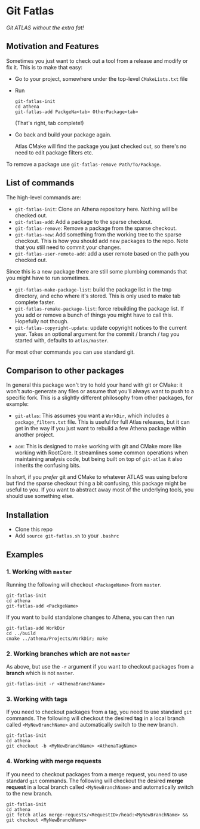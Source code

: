 Git Fatlas
==========

_Git ATLAS without the extra fat!_


Motivation and Features
-----------------------

Sometimes you just want to check out a tool from a release and modify
or fix it. This is to make that easy:

 - Go to your project, somewhere under the top-level `CMakeLists.txt`
   file

 - Run
   ```
   git-fatlas-init
   cd athena
   git-fatlas-add PackgeNa<tab> OtherPackage<tab>
   ```
   (That's right, tab complete!)

 - Go back and build your package again.

   Atlas CMake will find the package you just checked out,
   so there's no need to edit package filters etc.

To remove a package use `git-fatlas-remove Path/To/Package`.


List of commands
----------------

The high-level commands are:

 - `git-fatlas-init`: Clone an Athena repository here. Nothing will be
   checked out.
 - `git-fatlas-add`: Add a package to the sparse checkout.
 - `git-fatlas-remove`: Remove a package from the sparse checkout.
 - `git-fatlas-new`: Add something from the working tree to the sparse
   checkout. This is how you should add new packages to the repo. Note
   that you still need to commit your changes.
 - `git-fatlas-user-remote-add`: add a user remote based on the path
   you checked out.

Since this is a new package there are still some plumbing commands
that you might have to run sometimes.

 - `git-fatlas-make-package-list`: build the package list in the tmp
   directory, and echo where it's stored. This is only used to make
   tab complete faster.
 - `git-fatlas-remake-package-list`: force rebuilding the package
   list. If you add or remove a bunch of things you might have to call
   this. Hopefully not though.
- `git-fatlas-copyright-update`: update copyright notices to the
  current year. Takes an optional argument for the commit / branch /
  tag you started with, defaults to `atlas/master`.

For most other commands you can use standard git.


Comparison to other packages
----------------------------

In general this package won't try to hold your hand with git or CMake:
it won't auto-generate any files or assume that you'll always want to
push to a specific fork. This is a slightly different philosophy from
other packages, for example:

 - `git-atlas`: This assumes you want a `WorkDir`, which includes a
   `package_filters.txt` file. This is useful for full Atlas releases,
   but it can get in the way if you just want to rebuild a few Athena
   package within another project.

 - `acm`: This is designed to make working with git and CMake more
   like working with RootCore. It streamlines some common operations
   when maintaining analysis code, but being built on top of
   `git-atlas` it also inherits the confusing bits.

In short, if you _prefer_ git and CMake to whatever ATLAS was using
before but find the sparse checkout thing a bit confusing, this
package might be useful to you. If you want to abstract away most of
the underlying tools, you should use something else.


Installation
------------

 - Clone this repo
 - Add `source git-fatlas.sh` to your `.bashrc`


Examples
--------

### 1. Working with `master`

Running the following will checkout `<PackageName>` from `master`. 
```
git-fatlas-init
cd athena
git-fatlas-add <PackgeName>
``` 

If you want to build standalone changes to Athena, you can then run
```
git-fatlas-add WorkDir
cd ../build
cmake ../athena/Projects/WorkDir; make
```

### 2. Working branches which are not `master`

As above, but use the `-r` argument if you want to checkout packages from a **branch** which is not `master`.
```
git-fatlas-init -r <AthenaBranchName>
```


### 3. Working with tags

If you need to checkout packages from a tag, you need to use standard `git` commands.
The following will checkout the desired **tag** in a local branch called `<MyNewBranchName>` and automatically switch to the new branch.
```
git-fatlas-init
cd athena
git checkout -b <MyNewBranchName> <AthenaTagName>
```


### 4. Working with merge requests 

If you need to checkout packages from a merge request, you need to use standard `git` commands.
The following will checkout the desired **merge request** in a local branch called `<MyNewBranchName>` and automatically switch to the new branch.
```
git-fatlas-init
cd athena
git fetch atlas merge-requests/<RequestID>/head:<MyNewBranchName> && git checkout <MyNewBranchName>
```

